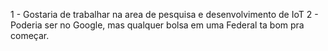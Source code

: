 1 - Gostaria de trabalhar na area de pesquisa e desenvolvimento de IoT
2 - Poderia ser no Google, mas qualquer bolsa em uma Federal ta bom pra começar.
